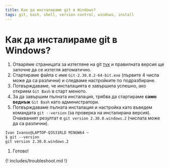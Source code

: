 ```yaml
---
title: Как да инсталираме git в Windows?
tags: git, bash, shell, version control, windows, install
---
```


# Как да инсталираме git в Windows?

1. Отваряме страницата за изтегляне на git [тук](https://git-scm.com/download/win) и правилната версия ще започне да се изтегля автоматично.
1. Стартираме файла с име `Git-2.30.0.2-64-bit.exe` (първите 4 числа може да са различни) и следваме настройките по подразбиране.
1. Потвърждаваме, че инсталацията е завършила успешно, ако открием `Git Bash` в старт менюто.
1. За да завършим пълната инсталация, трябва да стартираме **само веднъж** `Git Bash` като администратори.
1. Потвърждаваме пълната инсталация и настройка като въведем командата `git --version` (за проверка на инсталирана версия). Очакваният резултат е `git version 2.30.0.windows.2` (числата може да са различни).
```
Ivan Ivanov@LAPTOP-Q3S31RLD MINGW64 ~
$ git --version
git version 2.30.0.windows.2
```
1. Готово!

{! includes/troubleshoot.md !}
